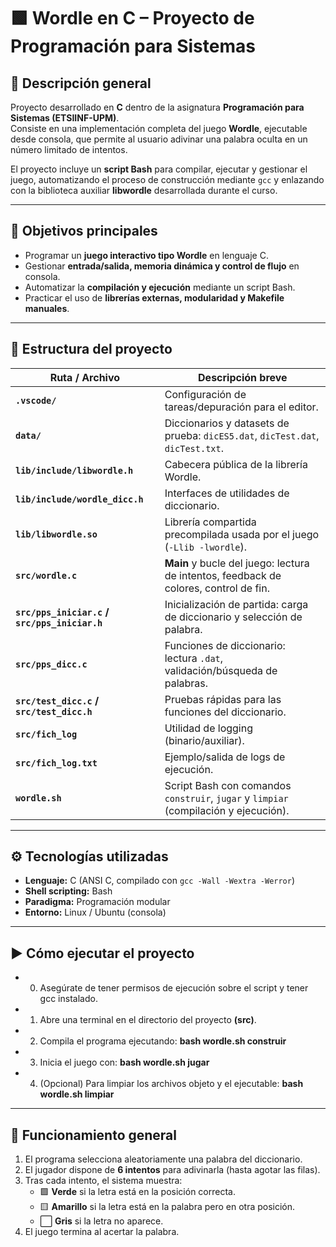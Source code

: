 # 🟩 Wordle en C – Proyecto de Programación para Sistemas

## 🧩 Descripción general
Proyecto desarrollado en **C** dentro de la asignatura **Programación para Sistemas (ETSIINF-UPM)**.  
Consiste en una implementación completa del juego **Wordle**, ejecutable desde consola, que permite al usuario adivinar una palabra oculta en un número limitado de intentos.

El proyecto incluye un **script Bash** para compilar, ejecutar y gestionar el juego, automatizando el proceso de construcción mediante `gcc` y enlazando con la biblioteca auxiliar **libwordle** desarrollada durante el curso.

---

## 🎯 Objetivos principales
- Programar un **juego interactivo tipo Wordle** en lenguaje C.  
- Gestionar **entrada/salida, memoria dinámica y control de flujo** en consola.  
- Automatizar la **compilación y ejecución** mediante un script Bash.  
- Practicar el uso de **librerías externas, modularidad y Makefile manuales**.

---

## 🧱 Estructura del proyecto

| Ruta / Archivo | Descripción breve |
|---|---|
| **`.vscode/`** | Configuración de tareas/depuración para el editor. |
| **`data/`** | Diccionarios y datasets de prueba: `dicES5.dat`, `dicTest.dat`, `dicTest.txt`. |
| **`lib/include/libwordle.h`** | Cabecera pública de la librería Wordle. |
| **`lib/include/wordle_dicc.h`** | Interfaces de utilidades de diccionario. |
| **`lib/libwordle.so`** | Librería compartida precompilada usada por el juego (`-Llib -lwordle`). |
| **`src/wordle.c`** | **Main** y bucle del juego: lectura de intentos, feedback de colores, control de fin. |
| **`src/pps_iniciar.c` / `src/pps_iniciar.h`** | Inicialización de partida: carga de diccionario y selección de palabra. |
| **`src/pps_dicc.c`** | Funciones de diccionario: lectura `.dat`, validación/búsqueda de palabras. |
| **`src/test_dicc.c` / `src/test_dicc.h`** | Pruebas rápidas para las funciones del diccionario. |
| **`src/fich_log`** | Utilidad de logging (binario/auxiliar). |
| **`src/fich_log.txt`** | Ejemplo/salida de logs de ejecución. |
| **`wordle.sh`** | Script Bash con comandos `construir`, `jugar` y `limpiar` (compilación y ejecución). |


---

## ⚙️ Tecnologías utilizadas
- **Lenguaje:** C (ANSI C, compilado con `gcc -Wall -Wextra -Werror`)  
- **Shell scripting:** Bash  
- **Paradigma:** Programación modular  
- **Entorno:** Linux / Ubuntu (consola)  

---

## ▶️ Cómo ejecutar el proyecto
- 0. Asegúrate de tener permisos de ejecución sobre el script y tener gcc instalado.

- 1. Abre una terminal en el directorio del proyecto **(src)**.

- 2. Compila el programa ejecutando: **bash wordle.sh construir**

- 3. Inicia el juego con: **bash wordle.sh jugar**

- 4. (Opcional) Para limpiar los archivos objeto y el ejecutable: **bash wordle.sh limpiar**
   
---

## 🧮 Funcionamiento general

1. El programa selecciona aleatoriamente una palabra del diccionario.  
2. El jugador dispone de **6 intentos** para adivinarla (hasta agotar las filas).  
3. Tras cada intento, el sistema muestra:  
   - 🟩 **Verde** si la letra está en la posición correcta.  
   - 🟨 **Amarillo** si la letra está en la palabra pero en otra posición.  
   - ⬜ **Gris** si la letra no aparece.  
4. El juego termina al acertar la palabra.
